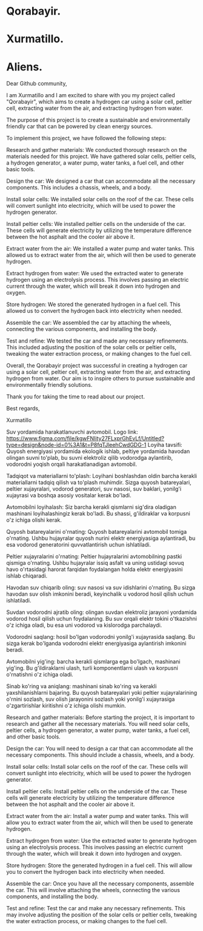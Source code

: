 # Qorabayir.
# Xurmatillo.
# Aliens.

Dear Github community,

I am Xurmatillo and I am excited to share with you my project called "Qorabayir", which aims to create a hydrogen car using a solar cell, peltier cell, extracting water from the air, and extracting hydrogen from water.

The purpose of this project is to create a sustainable and environmentally friendly car that can be powered by clean energy sources.

To implement this project, we have followed the following steps:

Research and gather materials: We conducted thorough research on the materials needed for this project. We have gathered solar cells, peltier cells, a hydrogen generator, a water pump, water tanks, a fuel cell, and other basic tools.

Design the car: We designed a car that can accommodate all the necessary components. This includes a chassis, wheels, and a body.

Install solar cells: We installed solar cells on the roof of the car. These cells will convert sunlight into electricity, which will be used to power the hydrogen generator.

Install peltier cells: We installed peltier cells on the underside of the car. These cells will generate electricity by utilizing the temperature difference between the hot asphalt and the cooler air above it.

Extract water from the air: We installed a water pump and water tanks. This allowed us to extract water from the air, which will then be used to generate hydrogen.

Extract hydrogen from water: We used the extracted water to generate hydrogen using an electrolysis process. This involves passing an electric current through the water, which will break it down into hydrogen and oxygen.

Store hydrogen: We stored the generated hydrogen in a fuel cell. This allowed us to convert the hydrogen back into electricity when needed.

Assemble the car: We assembled the car by attaching the wheels, connecting the various components, and installing the body.

Test and refine: We tested the car and made any necessary refinements. This included adjusting the position of the solar cells or peltier cells, tweaking the water extraction process, or making changes to the fuel cell.

Overall, the Qorabayir project was successful in creating a hydrogen car using a solar cell, peltier cell, extracting water from the air, and extracting hydrogen from water. Our aim is to inspire others to pursue sustainable and environmentally friendly solutions.

Thank you for taking the time to read about our project.

Best regards,

Xurmatillo



Suv yordamida harakatlanuvchi avtomobil.
Logo link: https://www.figma.com/file/kgwFNIity27FLxprGhEvLf/Untitled?type=design&node-id=0%3A1&t=P8fqTJleehCwdGDG-1
Loyiha tavsifi: Quyosh energiyasi yordamida ekologik ishlab, peltiye yordamida havodan olingan suvni to'plab, bu suvni elektroliz qilib vodorodga aylantirib, vodorodni yoqish orqali harakatlanadigan avtomobil.

Tadqiqot va materiallarni to'plash: Loyihani boshlashdan oldin barcha kerakli materiallarni tadqiq qilish va to'plash muhimdir. Sizga quyosh batareyalari, peltier xujayralari, vodorod generatori, suv nasosi, suv baklari, yonilg'i xujayrasi va boshqa asosiy vositalar kerak bo'ladi.

Avtomobilni loyihalash: Siz barcha kerakli qismlarni sig'dira oladigan mashinani loyihalashingiz kerak bo'ladi. Bu shassi, g'ildiraklar va korpusni o'z ichiga olishi kerak.

Quyosh batareyalarini o'rnating: Quyosh batareyalarini avtomobil tomiga o'rnating. Ushbu hujayralar quyosh nurini elektr energiyasiga aylantiradi, bu esa vodorod generatorini quvvatlantirish uchun ishlatiladi.

Peltier xujayralarini o'rnating: Peltier hujayralarini avtomobilning pastki qismiga o'rnating. Ushbu hujayralar issiq asfalt va uning ustidagi sovuq havo o'rtasidagi harorat farqidan foydalangan holda elektr energiyasini ishlab chiqaradi.

Havodan suv chiqarib oling: suv nasosi va suv idishlarini o'rnating. Bu sizga havodan suv olish imkonini beradi, keyinchalik u vodorod hosil qilish uchun ishlatiladi.

Suvdan vodorodni ajratib oling: olingan suvdan elektroliz jarayoni yordamida vodorod hosil qilish uchun foydalaning. Bu suv orqali elektr tokini o'tkazishni o'z ichiga oladi, bu esa uni vodorod va kislorodga parchalaydi.

Vodorodni saqlang: hosil bo'lgan vodorodni yonilg'i xujayrasida saqlang. Bu sizga kerak bo'lganda vodorodni elektr energiyasiga aylantirish imkonini beradi.

Avtomobilni yig'ing: barcha kerakli qismlarga ega bo'lgach, mashinani yig'ing. Bu g'ildiraklarni ulash, turli komponentlarni ulash va korpusni o'rnatishni o'z ichiga oladi.

Sinab ko'ring va aniqlang: mashinani sinab ko'ring va kerakli yaxshilanishlarni bajaring. Bu quyosh batareyalari yoki peltier xujayralarining o'rnini sozlash, suv olish jarayonini sozlash yoki yonilg'i xujayrasiga o'zgartirishlar kiritishni o'z ichiga olishi mumkin.

Research and gather materials: Before starting the project, it is important to research and gather all the necessary materials. You will need solar cells, peltier cells, a hydrogen generator, a water pump, water tanks, a fuel cell, and other basic tools.

Design the car: You will need to design a car that can accommodate all the necessary components. This should include a chassis, wheels, and a body.

Install solar cells: Install solar cells on the roof of the car. These cells will convert sunlight into electricity, which will be used to power the hydrogen generator.

Install peltier cells: Install peltier cells on the underside of the car. These cells will generate electricity by utilizing the temperature difference between the hot asphalt and the cooler air above it.

Extract water from the air: Install a water pump and water tanks. This will allow you to extract water from the air, which will then be used to generate hydrogen.

Extract hydrogen from water: Use the extracted water to generate hydrogen using an electrolysis process. This involves passing an electric current through the water, which will break it down into hydrogen and oxygen.

Store hydrogen: Store the generated hydrogen in a fuel cell. This will allow you to convert the hydrogen back into electricity when needed.

Assemble the car: Once you have all the necessary components, assemble the car. This will involve attaching the wheels, connecting the various components, and installing the body.

Test and refine: Test the car and make any necessary refinements. This may involve adjusting the position of the solar cells or peltier cells, tweaking the water extraction process, or making changes to the fuel cell.
